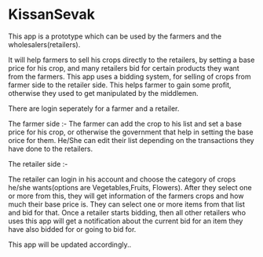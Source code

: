 # KissanSevak

This app is a prototype which can be used by the farmers and the wholesalers(retailers).

It will help farmers to sell his crops directly to the retailers, by setting a base price for his crop, and many retailers bid for certain products they want from the farmers. 
This app uses a bidding system, for selling of crops from farmer side to the retailer side. This helps farmer to gain some profit, otherwise they used to get manipulated by the middlemen.

There are login seperately for a farmer and a retailer.

The farmer side :-
The farmer can add the crop to his list and set a base price for his crop, or otherwise the government that help in setting the base orice for them.
He/She can edit their list depending on the transactions they have done to the retailers.

The retailer side :-

The retailer can login in his account and choose the category of crops he/she wants(options are Vegetables,Fruits, Flowers).
After they select one or more from this, they will get information of the farmers crops and how much their base price is.
They can select one or more items from that list and bid for that.
Once a retailer starts bidding, then all other retailers who uses this app will get a notification about the current bid for an item they have also bidded for or going to bid for.


This app will be updated accordingly..
